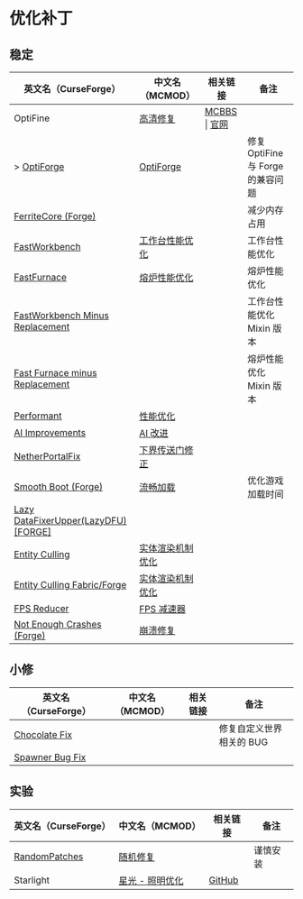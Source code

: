 # 优化补丁

## 稳定

| 英文名（CurseForge）                                                                                            | 中文名（MCMOD）                                          | 相关链接                                                                                   | 备注                              |
| --------------------------------------------------------------------------------------------------------------- | -------------------------------------------------------- | ------------------------------------------------------------------------------------------ | --------------------------------- |
| OptiFine                                                                                                        | [高清修复](https://www.mcmod.cn/class/36.html)           | [MCBBS](https://www.mcbbs.net/thread-606019-1-1.html) \| [官网](https://optifine.net/home) |                                   |
| > [OptiForge](https://www.curseforge.com/minecraft/mc-mods/optiforge)                                           | [OptiForge](https://www.mcmod.cn/class/2395.html)        |                                                                                            | 修复 OptiFine 与 Forge 的兼容问题 |
| [FerriteCore (Forge)](https://www.curseforge.com/minecraft/mc-mods/ferritecore)                                 |                                                          |                                                                                            | 减少内存占用                      |
| [FastWorkbench](https://www.curseforge.com/minecraft/mc-mods/fastworkbench)                                     | [工作台性能优化](https://www.mcmod.cn/class/1486.html)   |                                                                                            | 工作台性能优化                    |
| [FastFurnace](https://www.curseforge.com/minecraft/mc-mods/fastfurnace)                                         | [熔炉性能优化](https://www.mcmod.cn/class/1485.html)     |                                                                                            | 熔炉性能优化                      |
| [FastWorkbench Minus Replacement](https://www.curseforge.com/minecraft/mc-mods/fastworkbench-minus-replacement) |                                                          |                                                                                            | 工作台性能优化 Mixin 版本         |
| [Fast Furnace minus Replacement](https://www.curseforge.com/minecraft/mc-mods/fastfurnace-minus-replacement)    |                                                          |                                                                                            | 熔炉性能优化 Mixin 版本           |
| [Performant](https://www.curseforge.com/minecraft/mc-mods/performant)                                           | [性能优化](https://www.mcmod.cn/class/2385.html)         |                                                                                            |                                   |
| [AI Improvements](https://www.curseforge.com/minecraft/mc-mods/ai-improvements)                                 | [AI 改进](https://www.mcmod.cn/class/1480.html)          |                                                                                            |                                   |
| [NetherPortalFix](https://www.curseforge.com/minecraft/mc-mods/netherportalfix)                                 | [下界传送门修正](https://www.mcmod.cn/class/811.html)    |                                                                                            |                                   |
| [Smooth Boot (Forge)](https://www.curseforge.com/minecraft/mc-mods/smooth-boot-forge)                           | [流畅加载](https://www.mcmod.cn/class/3422.html)         |                                                                                            | 优化游戏加载时间                  |
| [Lazy DataFixerUpper(LazyDFU) [FORGE]](https://www.curseforge.com/minecraft/mc-mods/lazy-dfu-forge)             |                                                          |                                                                                            |                                   |
| [Entity Culling](https://www.curseforge.com/minecraft/mc-mods/entity-culling)                                   | [实体渲染机制优化](https://www.mcmod.cn/class/3058.html) |                                                                                            |                                   |
| [Entity Culling Fabric/Forge](https://www.curseforge.com/minecraft/mc-mods/entityculling)                       | [实体渲染机制优化](https://www.mcmod.cn/class/3629.html) |                                                                                            |                                   |
| [FPS Reducer](https://www.curseforge.com/minecraft/mc-mods/fps-reducer)                                         | [FPS 减速器](https://www.mcmod.cn/class/1815.html)       |                                                                                            |                                   |
| [Not Enough Crashes (Forge)](https://www.curseforge.com/minecraft/mc-mods/not-enough-crashes-forge)             | [崩溃修复](https://www.mcmod.cn/class/2441.html)         |                                                                                            |                                   |

## 小修

| 英文名（CurseForge）                                                        | 中文名（MCMOD） | 相关链接 | 备注                     |
| --------------------------------------------------------------------------- | --------------- | -------- | ------------------------ |
| [Chocolate Fix](https://www.curseforge.com/minecraft/mc-mods/chocolate-fix) |                 |          | 修复自定义世界相关的 BUG |
| [Spawner Bug Fix](https://www.curseforge.com/minecraft/mc-mods/spawner-fix) |                 |          |                          |

## 实验

| 英文名（CurseForge）                                                        | 中文名（MCMOD）                                         | 相关链接                                                      | 备注     |
| --------------------------------------------------------------------------- | ------------------------------------------------------- | ------------------------------------------------------------- | -------- |
| [RandomPatches](https://www.curseforge.com/minecraft/mc-mods/randompatches) | [随机修复](https://www.mcmod.cn/class/2253.html)        |                                                               | 谨慎安装 |
| Starlight                                                                   | [星光 - 照明优化](https://www.mcmod.cn/class/3303.html) | [GitHub](https://github.com/Spottedleaf/Starlight/tree/forge) |          |
